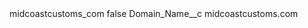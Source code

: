 <?xml version="1.0" encoding="UTF-8"?>
<CustomMetadata xmlns="http://soap.sforce.com/2006/04/metadata" xmlns:xsi="http://www.w3.org/2001/XMLSchema-instance" xmlns:xsd="http://www.w3.org/2001/XMLSchema">
    <label>midcoastcustoms_com</label>
    <protected>false</protected>
    <values>
        <field>Domain_Name__c</field>
        <value xsi:type="xsd:string">midcoastcustoms.com</value>
    </values>
</CustomMetadata>
